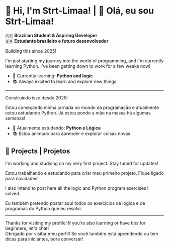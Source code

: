 # 👋 Hi, I'm Strt-Limaa! | 👋 Olá, eu sou Strt-Limaa!

🇧🇷 **Brazilian Student & Aspiring Developer**  
🇧🇷 **Estudante brasileiro e futuro desenvolvedor**

Building this since 2025!

I'm just starting my journey into the world of programming, and I'm currently learning Python. I've been getting down to work for a few weeks now!

- 🌱 Currently learning: **Python and logic**
- 📚 Always excited to learn and explore new things

---

Construindo isso desde 2025!

Estou começando minha jornada no mundo da programação e atualmente estou estudando Python. Já estou pondo a mão na massa há algumas semanas!

- 🌱 Atualmente estudando: **Python e Lógica**
- 📚 Estou animado para aprender e explorar coisas novas

## 🚧 Projects | Projetos

I'm working and studying on my very first project. Stay tuned for updates!

Estou trabalhando e estudando para criar meu primeiro projeto. Fique ligado para novidades!

I also intend to post here all the logic and Python program exercises I solved.

Eu também pretendo postar aqui todos os exercícios de lógica e de programas do Python que eu resolvi.

---

Thanks for visiting my profile! If you're also learning or have tips for beginners, let's chat!  
Obrigado por visitar meu perfil! Se você também está aprendendo ou tem dicas para iniciantes, bora conversar!
